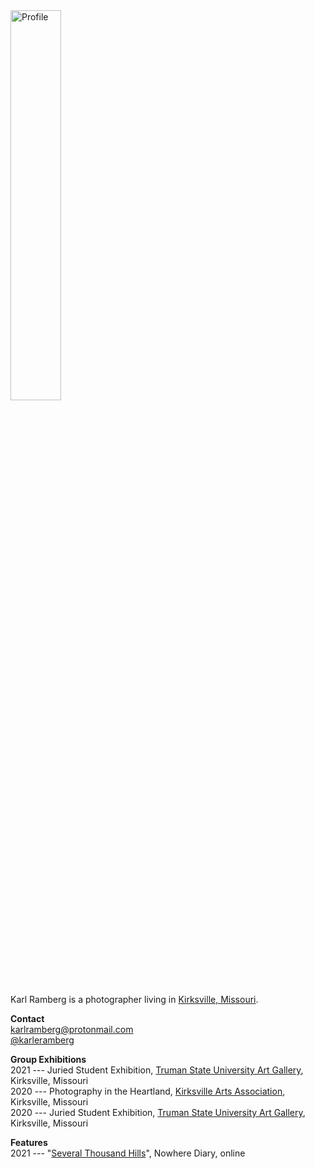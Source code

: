 <img src="images/info.jpg" alt="Profile" style="width: 40%">

Karl Ramberg is a photographer living in [Kirksville, Missouri](https://goo.gl/maps/Zvr3VWwgkHE4NSM99).

**Contact**<br>
[karlramberg@protonmail.com](mailto:karlramberg@protonmail.com)<br>
[@karleramberg](https://instagram.com/karleramberg)

**Group Exhibitions**<br>
2021 --- Juried Student Exhibition, [Truman State University Art Gallery](http://gallery.arttruman.com/), Kirksville, Missouri<br>
2020 --- Photography in the Heartland, [Kirksville Arts Association](https://kirksvillearts.org), Kirksville, Missouri<br>
2020 --- Juried Student Exhibition, [Truman State University Art Gallery](http://gallery.arttruman.com/), Kirksville, Missouri 

**Features**<br>
2021 --- "[Several Thousand Hills](https://nowherediary.co/news/several-thousand-hills)", Nowhere Diary, online